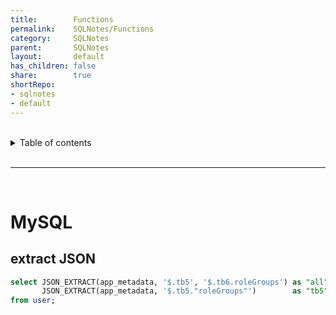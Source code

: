 ```yaml
---
title:        Functions  
permalink:    SQLNotes/Functions  
category:     SQLNotes  
parent:       SQLNotes  
layout:       default  
has_children: false  
share:        true  
shortRepo:  
- sqlnotes  
- default  
---
```

  
  
<br/>  
  
<details markdown="block">        
<summary>        
Table of contents        
</summary>        
{: .text-delta }        
1. TOC        
{:toc}        
</details>        
  
<br/>        
  
***        
  
<br/>        
  
# MySQL  
  
## extract JSON  
  
```sql    
select JSON_EXTRACT(app_metadata, '$.tb5', '$.tb6.roleGroups') as "all",  
       JSON_EXTRACT(app_metadata, '$.tb5."roleGroups"')        as "tb5"  
from user;    
```  